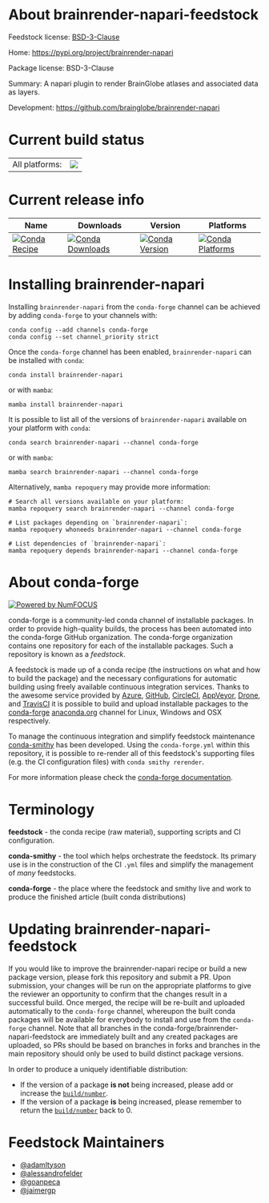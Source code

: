 About brainrender-napari-feedstock
==================================

Feedstock license: [BSD-3-Clause](https://github.com/conda-forge/brainrender-napari-feedstock/blob/main/LICENSE.txt)

Home: https://pypi.org/project/brainrender-napari

Package license: BSD-3-Clause

Summary: A napari plugin to render BrainGlobe atlases and associated data as layers.

Development: https://github.com/brainglobe/brainrender-napari

Current build status
====================


<table><tr><td>All platforms:</td>
    <td>
      <a href="https://dev.azure.com/conda-forge/feedstock-builds/_build/latest?definitionId=20791&branchName=main">
        <img src="https://dev.azure.com/conda-forge/feedstock-builds/_apis/build/status/brainrender-napari-feedstock?branchName=main">
      </a>
    </td>
  </tr>
</table>

Current release info
====================

| Name | Downloads | Version | Platforms |
| --- | --- | --- | --- |
| [![Conda Recipe](https://img.shields.io/badge/recipe-brainrender--napari-green.svg)](https://anaconda.org/conda-forge/brainrender-napari) | [![Conda Downloads](https://img.shields.io/conda/dn/conda-forge/brainrender-napari.svg)](https://anaconda.org/conda-forge/brainrender-napari) | [![Conda Version](https://img.shields.io/conda/vn/conda-forge/brainrender-napari.svg)](https://anaconda.org/conda-forge/brainrender-napari) | [![Conda Platforms](https://img.shields.io/conda/pn/conda-forge/brainrender-napari.svg)](https://anaconda.org/conda-forge/brainrender-napari) |

Installing brainrender-napari
=============================

Installing `brainrender-napari` from the `conda-forge` channel can be achieved by adding `conda-forge` to your channels with:

```
conda config --add channels conda-forge
conda config --set channel_priority strict
```

Once the `conda-forge` channel has been enabled, `brainrender-napari` can be installed with `conda`:

```
conda install brainrender-napari
```

or with `mamba`:

```
mamba install brainrender-napari
```

It is possible to list all of the versions of `brainrender-napari` available on your platform with `conda`:

```
conda search brainrender-napari --channel conda-forge
```

or with `mamba`:

```
mamba search brainrender-napari --channel conda-forge
```

Alternatively, `mamba repoquery` may provide more information:

```
# Search all versions available on your platform:
mamba repoquery search brainrender-napari --channel conda-forge

# List packages depending on `brainrender-napari`:
mamba repoquery whoneeds brainrender-napari --channel conda-forge

# List dependencies of `brainrender-napari`:
mamba repoquery depends brainrender-napari --channel conda-forge
```


About conda-forge
=================

[![Powered by
NumFOCUS](https://img.shields.io/badge/powered%20by-NumFOCUS-orange.svg?style=flat&colorA=E1523D&colorB=007D8A)](https://numfocus.org)

conda-forge is a community-led conda channel of installable packages.
In order to provide high-quality builds, the process has been automated into the
conda-forge GitHub organization. The conda-forge organization contains one repository
for each of the installable packages. Such a repository is known as a *feedstock*.

A feedstock is made up of a conda recipe (the instructions on what and how to build
the package) and the necessary configurations for automatic building using freely
available continuous integration services. Thanks to the awesome service provided by
[Azure](https://azure.microsoft.com/en-us/services/devops/), [GitHub](https://github.com/),
[CircleCI](https://circleci.com/), [AppVeyor](https://www.appveyor.com/),
[Drone](https://cloud.drone.io/welcome), and [TravisCI](https://travis-ci.com/)
it is possible to build and upload installable packages to the
[conda-forge](https://anaconda.org/conda-forge) [anaconda.org](https://anaconda.org/)
channel for Linux, Windows and OSX respectively.

To manage the continuous integration and simplify feedstock maintenance
[conda-smithy](https://github.com/conda-forge/conda-smithy) has been developed.
Using the ``conda-forge.yml`` within this repository, it is possible to re-render all of
this feedstock's supporting files (e.g. the CI configuration files) with ``conda smithy rerender``.

For more information please check the [conda-forge documentation](https://conda-forge.org/docs/).

Terminology
===========

**feedstock** - the conda recipe (raw material), supporting scripts and CI configuration.

**conda-smithy** - the tool which helps orchestrate the feedstock.
                   Its primary use is in the construction of the CI ``.yml`` files
                   and simplify the management of *many* feedstocks.

**conda-forge** - the place where the feedstock and smithy live and work to
                  produce the finished article (built conda distributions)


Updating brainrender-napari-feedstock
=====================================

If you would like to improve the brainrender-napari recipe or build a new
package version, please fork this repository and submit a PR. Upon submission,
your changes will be run on the appropriate platforms to give the reviewer an
opportunity to confirm that the changes result in a successful build. Once
merged, the recipe will be re-built and uploaded automatically to the
`conda-forge` channel, whereupon the built conda packages will be available for
everybody to install and use from the `conda-forge` channel.
Note that all branches in the conda-forge/brainrender-napari-feedstock are
immediately built and any created packages are uploaded, so PRs should be based
on branches in forks and branches in the main repository should only be used to
build distinct package versions.

In order to produce a uniquely identifiable distribution:
 * If the version of a package **is not** being increased, please add or increase
   the [``build/number``](https://docs.conda.io/projects/conda-build/en/latest/resources/define-metadata.html#build-number-and-string).
 * If the version of a package **is** being increased, please remember to return
   the [``build/number``](https://docs.conda.io/projects/conda-build/en/latest/resources/define-metadata.html#build-number-and-string)
   back to 0.

Feedstock Maintainers
=====================

* [@adamltyson](https://github.com/adamltyson/)
* [@alessandrofelder](https://github.com/alessandrofelder/)
* [@goanpeca](https://github.com/goanpeca/)
* [@jaimergp](https://github.com/jaimergp/)


<!-- dummy commit to enable rerendering -->


